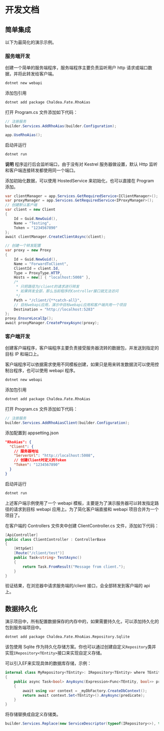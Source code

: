 # 开发文档

## 简单集成

以下为最简化的演示示例。

### 服务端开发

创建一个简单的服务端程序，服务端程序主要负责监听用户 http 请求或端口数据，并将此转发给客户端。

```bash
dotnet new webapi
```

添加包引用

```bash
dotnet add package Chaldea.Fate.RhoAias
```

打开 Program.cs 文件添加如下代码：

```csharp
// 注册服务
builder.Services.AddRhoAias(builder.Configuration);

app.UseRhoAias();
```

启动并运行

```bash
dotnet run
```

**说明** 程序运行后会监听端口，由于没有对 Kestrel 服务器做设置，默认 Http 监听和客户端连接转发都使用同一个端口。

添加初始化数据，可以使用 HostedService 来初始化，也可以直接在 Program 添加。

```csharp
var clientManager = app.Services.GetRequiredService<IClientManager>();
var proxyManager = app.Services.GetRequiredService<IProxyManager>();
// 创建默认客户端
var client = new Client
{
    Id = Guid.NewGuid(),
    Name = "Testing",
    Token = "1234567890"
};
await clientManager.CreateClientAsync(client);

// 创建一个转发配置
var proxy = new Proxy
{
    Id = Guid.NewGuid(),
    Name = "ForwardToClient",
    ClientId = client.Id,
    Type = ProxyType.HTTP,
    Hosts = new[] { "localhost:5008" },
    /*
     * 只把路径为/client的请求进行转发
     * 如果转发全部，那么当前程序的Controller接口就无法访问
     */
    Path = "/client/{**catch-all}",
    // 目标webapi应用，演示中目标webapi应用和客户端共用一个项目
    Destination = "http://localhost:5283"
};
proxy.EnsureLocalIp();
await proxyManager.CreateProxyAsync(proxy);
```

### 客户端开发

创建客户端程序，客户端程序主要负责接受服务器流转的数据包，并发送到指定的目标 IP 和端口上。

客户端程序可以依据需求使用不同模板创建，如果只是用来转发数据流可以使用控制台程序，也可以使用 webapi 程序。

```bash
dotnet new webapi
```

添加包引用

```bash
dotnet add package Chaldea.Fate.RhoAias
```

打开 Program.cs 文件添加如下代码：

```csharp
// 注册服务
builder.Services.AddRhoAiasClient(builder.Configuration);
```

添加配置到 appsetting.json

```json
"RhoAias": {
  "Client": {
    // 服务器地址
    "ServerUrl": "http://localhost:5008",
    // 创建Client时定义的Token
    "Token": "1234567890"
  }
}
```

启动并运行

```bash
dotnet run
```

上述客户端示例使用了一个 webapi 模板，主要是为了演示服务器可以转发指定路径的请求到目标 webapi 应用上。为了简化客户端直接和 webapi 项目合并为一个项目了。

在客户端的 Controllers 文件夹中创建 ClientController.cs 文件，添加如下代码：

```csharp
[ApiController]
public class ClientController : ControllerBase
{
    [HttpGet]
    [Route("/client/test")]
    public Task<string> TestAsync()
    {
        return Task.FromResult("Message from client.");
    }
}
```

验证结果，在浏览器中请求服务端的/client 接口，会全部转发到客户端的 api 上。

## 数据持久化

演示项目中，所有配置数据保存的内存中的，如果需要持久化，可以添加持久化的包到服务端项目中。

```bash
dotnet add package Chaldea.Fate.RhoAias.Repository.Sqlite
```

该包使用 Sqlite 作为持久化存储方案。你也可以通过创建自定义`Repository`类并实现`IRepository<TEntity>`接口来实现自定义存储。

可以引入EF来实现具体的数据库存储，示例：
```csharp
internal class MyRepository<TEntity>: IRepository<TEntity> where TEntity : class
{
    public async Task<bool> AnyAsync(Expression<Func<TEntity, bool>> predicate)
    {
        await using var context = _myDbFactory.CreateDbContext();
        return await context.Set<TEntity>().AnyAsync(predicate);
    }
}
```

将存储替换成自定义存储类。
```csharp
builder.Services.Replace(new ServiceDescriptor(typeof(IRepository<>), typeof(MyRepository<>), ServiceLifetime.Singleton));
```
